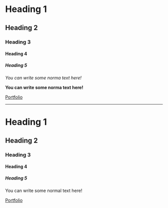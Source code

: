 # Heading 1

## Heading 2

### Heading 3

#### Heading 4

##### Heading 5

_You can write some norma text here!_

**You can write some norma text here!**

[Portfolio](https://www.bigsamu.com)

---

<h1>Heading 1</h1>
<h2>Heading 2</h2>
<h3>Heading 3</h3>
<h4>Heading 4</h4>
<h5>Heading 5</h5>

<p>You can write some normal text here!</p>

<a href="https://www.bigsamu.com">Portfolio</a>
